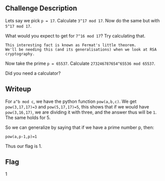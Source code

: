 ## Challenge Description
Lets say we pick `p = 17`. Calculate `3^17 mod 17`. Now do the same but with `5^17 mod 17`.

What would you expect to get for `7^16 mod 17`? Try calculating that.
```
This interesting fact is known as Fermat's little theorem.
We'll be needing this (and its generalisations) when we look at RSA cryptography.
```
Now take the prime `p = 65537`. Calculate `273246787654^65536 mod 65537`.

Did you need a calculator?

## Writeup
For `a^b mod c`, we have the python function `pow(a,b,c)`. We get `pow(3,17,17)=3` and `pow(5,17,17)=5`, this shows that if we would have `pow(3,16,17)`, we are dividing it with three, and the answer thus will be `1`. The same holds for 5.

So we can generalize by saying that if we have a prime number p, then:

```
pow(a,p-1,p)=1
```

Thus our flag is 1.

## Flag
1
